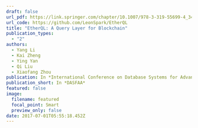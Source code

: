 ```yaml
---
draft: false
url_pdf: https://link.springer.com/chapter/10.1007/978-3-319-55699-4_34
url_code: https://github.com/LeonSpark/EtherQL
title: "EtherQL: A Query Layer for Blockchain"
publication_types:
  - "2"
authors:
  - Yang Li
  - Kai Zheng
  - Ying Yan
  - Qi Liu
  - Xiaofang Zhou
publication: In *International Conference on Database Systems for Advanced Applications*
publication_short: In *DASFAA*
featured: false
image:
  filename: featured
  focal_point: Smart
  preview_only: false
date: 2017-07-01T05:55:18.452Z
---
```


